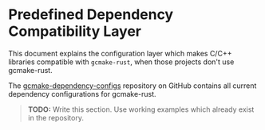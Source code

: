 # Predefined Dependency Compatibility Layer

This document explains the configuration layer which makes C/C++ libraries compatible with `gcmake-rust`,
when those projects don't use gcmake-rust.

The [gcmake-dependency-configs](https://github.com/scupit/gcmake-dependency-configs) repository
on GitHub contains all current dependency configurations for gcmake-rust.

> **TODO:** Write this section. Use working examples which already exist in the repository.